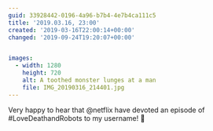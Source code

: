 ```yaml
---
guid: 33928442-0196-4a96-b7b4-4e7b4ca111c5
title: '2019.03.16, 23:00'
created: '2019-03-16T22:00:14+00:00'
changed: '2019-09-24T19:20:07+00:00'


images:
  - width: 1280
    height: 720
    alt: A toothed monster lunges at a man
    file: IMG_20190316_214401.jpg
---
```


Very happy to hear that @netflix have devoted an episode of #LoveDeathandRobots to my username! 🎉
